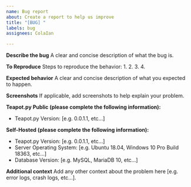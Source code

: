 ```yaml
---
name: Bug report
about: Create a report to help us improve
title: "[BUG] "
labels: bug
assignees: ColaIan

---
```


**Describe the bug**
A clear and concise description of what the bug is.

**To Reproduce**
Steps to reproduce the behavior:
1. 
2. 
3. 
4. 

**Expected behavior**
A clear and concise description of what you expected to happen.

**Screenshots**
If applicable, add screenshots to help explain your problem.

**Teapot.py Public (please complete the following information):**
 - Teapot.py Version: [e.g. 0.0.1.1, etc...]

**Self-Hosted (please complete the following information):**
 - Teapot.py Version: [e.g. 0.0.1.1, etc...]
 - Server Operating System: [e.g. Ubuntu 18.04, Windows 10 Pro Build 18363, etc...]
 - Database Version: [e.g. MySQL, MariaDB 10, etc...]

**Additional context**
Add any other context about the problem here [e.g. error logs, crash logs, etc...].
